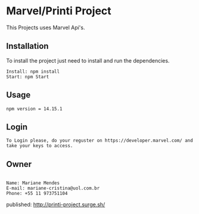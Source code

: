 # Marvel/Printi Project

This Projects uses Marvel Api's.

## Installation

To install the project just need to install and run the dependencies.

```
Install: npm install
Start: npm Start
```

## Usage

```
npm version = 14.15.1
```

## Login

```
To Login please, do your reguster on https://developer.marvel.com/ and take your keys to access.
```

## Owner

```

Name: Mariane Mendes
E-mail: mariane-cristina@uol.com.br
Phone: +55 11 973751104

```

published: http://printi-project.surge.sh/ 
